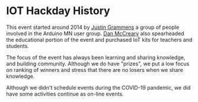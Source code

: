 # IOT Hackday History

This event started around 2014 by [Justin Grammens](https://www.linkedin.com/in/justingrammens/) a group of people involved in the Arduino MN user group.  [Dan McCreary](https://www.linkedin.com/in/danmccreary) also spearheaded the educational portion of the event and purchased IoT kits for teachers and students.

The focus of the event has always been learning and sharing knowledge, and building community.  Although we do have "prizes", we put a low focus on ranking of winners and stress that there are no losers when we share knowledge.

Although we didn't schedule events during the COVID-19 pandemic, we did have some activities continue as on-line events.